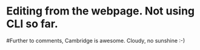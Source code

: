 # Editing from the webpage. Not using CLI so far.

#Further to comments, Cambridge is awesome. Cloudy, no sunshine :-)
